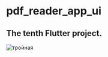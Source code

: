 # pdf_reader_app_ui

## The tenth Flutter project.

![тройная](https://user-images.githubusercontent.com/115084566/197988946-e9a26bf1-3f77-4273-87bb-7ac44d99e4cc.png)
